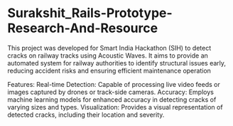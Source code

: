 # Surakshit_Rails-Prototype-Research-And-Resource
This project was developed for Smart India Hackathon (SIH) to detect cracks on railway tracks using Acoustic Waves. It aims to provide an automated system for railway authorities to identify structural issues early, reducing accident risks and ensuring efficient maintenance operation

Features:
Real-time Detection: Capable of processing live video feeds or images captured by drones or track-side cameras.
Accuracy: Employs machine learning models for enhanced accuracy in detecting cracks of varying sizes and types.
Visualization: Provides a visual representation of detected cracks, including their location and severity.
